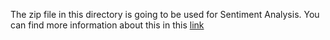 The zip file in this directory is going to be used for Sentiment Analysis. You can find more information about this in
this [link](https://www.nltk.org/data.html)
